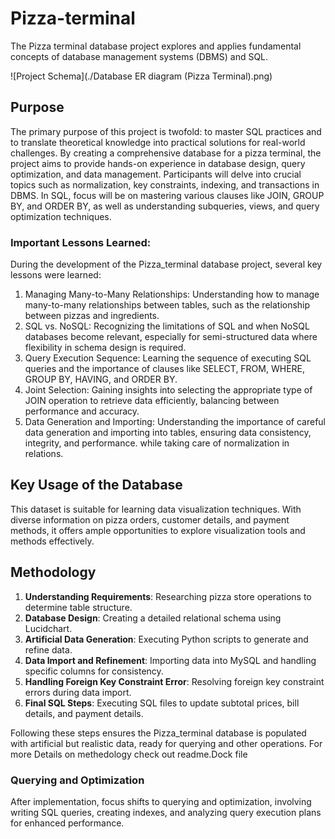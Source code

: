 # Pizza-terminal

The Pizza terminal database project explores and applies fundamental concepts of database management systems (DBMS) and SQL.


![Project Schema](./Database ER diagram (Pizza Terminal).png)  
## Purpose

The primary purpose of this project is twofold: to master SQL practices and to translate theoretical knowledge into practical solutions for real-world challenges. By creating a comprehensive database for a pizza terminal, the project aims to provide hands-on experience in database design, query optimization, and data management. Participants will delve into crucial topics such as normalization, key constraints, indexing, and transactions in DBMS. In SQL, focus will be on mastering various clauses like JOIN, GROUP BY, and ORDER BY, as well as understanding subqueries, views, and query optimization techniques. 

### Important Lessons Learned:

During the development of the Pizza_terminal database project, several key lessons were learned:
1.	Managing Many-to-Many Relationships: Understanding how to manage many-to-many relationships between tables, such as the relationship between pizzas and ingredients.
2.	SQL vs. NoSQL: Recognizing the limitations of SQL and when NoSQL databases become relevant, especially for semi-structured data where flexibility in schema design is required.
3. 	Query Execution Sequence: Learning the sequence of executing SQL queries and the importance of clauses like SELECT, FROM, WHERE, GROUP BY, HAVING, and ORDER BY.
4. 	Joint Selection: Gaining insights into selecting the appropriate type of JOIN operation to retrieve data efficiently, balancing between performance and accuracy.
5.	Data Generation and Importing: Understanding the importance of careful data generation and importing into tables, ensuring data consistency, integrity, and performance. while taking care of normalization in relations. 


## Key Usage of the Database

This dataset is suitable for learning data visualization techniques. With diverse information on pizza orders, customer details, and payment methods, it offers ample opportunities to explore visualization tools and methods effectively.

## Methodology

1. **Understanding Requirements**: Researching pizza store operations to determine table structure.
2. **Database Design**: Creating a detailed relational schema using Lucidchart.
3. **Artificial Data Generation**: Executing Python scripts to generate and refine data.
4. **Data Import and Refinement**: Importing data into MySQL and handling specific columns for consistency.
5. **Handling Foreign Key Constraint Error**: Resolving foreign key constraint errors during data import.
6. **Final SQL Steps**: Executing SQL files to update subtotal prices, bill details, and payment details.

Following these steps ensures the Pizza_terminal database is populated with artificial but realistic data, ready for querying and other operations.
For more Details on methedology check out readme.Dock file 

### Querying and Optimization

After implementation, focus shifts to querying and optimization, involving writing SQL queries, creating indexes, and analyzing query execution plans for enhanced performance.
